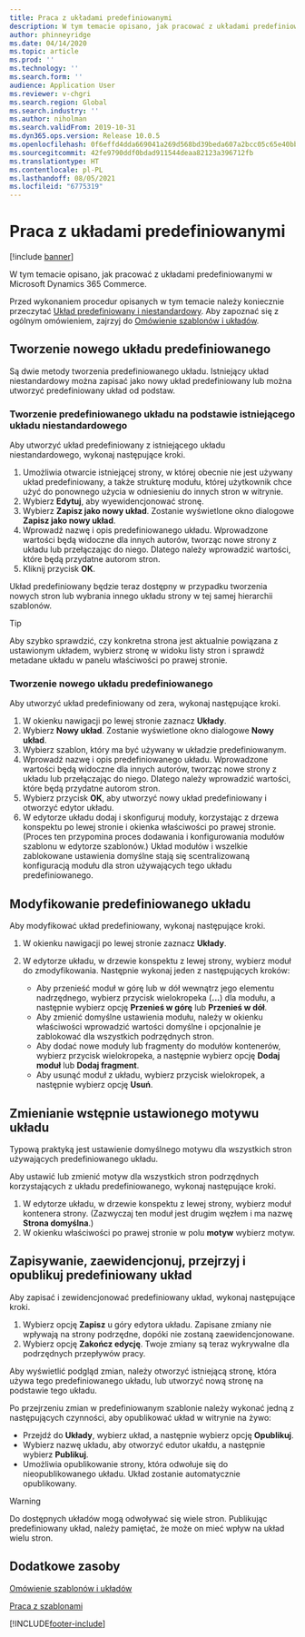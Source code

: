 ```yaml
---
title: Praca z układami predefiniowanymi
description: W tym temacie opisano, jak pracować z układami predefiniowanymi w Microsoft Dynamics 365 Commerce.
author: phinneyridge
ms.date: 04/14/2020
ms.topic: article
ms.prod: ''
ms.technology: ''
ms.search.form: ''
audience: Application User
ms.reviewer: v-chgri
ms.search.region: Global
ms.search.industry: ''
ms.author: niholman
ms.search.validFrom: 2019-10-31
ms.dyn365.ops.version: Release 10.0.5
ms.openlocfilehash: 0f6effd4dda669041a269d568bd39beda607a2bcc05c65e40bb76c6f1d02cd5e
ms.sourcegitcommit: 42fe9790ddf0bdad911544deaa82123a396712fb
ms.translationtype: HT
ms.contentlocale: pl-PL
ms.lasthandoff: 08/05/2021
ms.locfileid: "6775319"
---
```

# <a name="work-with-preset-layouts"></a>Praca z układami predefiniowanymi

[!include [banner](includes/banner.md)]

W tym temacie opisano, jak pracować z układami predefiniowanymi w Microsoft Dynamics 365 Commerce.

Przed wykonaniem procedur opisanych w tym temacie należy koniecznie przeczytać [Układ predefiniowany i niestandardowy](templates-layouts-overview.md#preset-and-custom-layouts). Aby zapoznać się z ogólnym omówieniem, zajrzyj do [Omówienie szablonów i układów](templates-layouts-overview.md).

## <a name="create-a-new-preset-layout"></a>Tworzenie nowego układu predefiniowanego

Są dwie metody tworzenia predefiniowanego układu. Istniejący układ niestandardowy można zapisać jako nowy układ predefiniowany lub można utworzyć predefiniowany układ od podstaw.

### <a name="create-a-preset-layout-from-an-existing-custom-layout"></a>Tworzenie predefiniowanego układu na podstawie istniejącego układu niestandardowego

Aby utworzyć układ predefiniowany z istniejącego układu niestandardowego, wykonaj następujące kroki.

1. Umożliwia otwarcie istniejącej strony, w której obecnie nie jest używany układ predefiniowany, a także strukturę modułu, której użytkownik chce użyć do ponownego użycia w odniesieniu do innych stron w witrynie.
1. Wybierz **Edytuj**, aby wyewidencjonować stronę.
1. Wybierz **Zapisz jako nowy układ**. Zostanie wyświetlone okno dialogowe **Zapisz jako nowy układ**.
1. Wprowadź nazwę i opis predefiniowanego układu. Wprowadzone wartości będą widoczne dla innych autorów, tworząc nowe strony z układu lub przełączając do niego. Dlatego należy wprowadzić wartości, które będą przydatne autorom stron.
1. Kliknij przycisk **OK**.

Układ predefiniowany będzie teraz dostępny w przypadku tworzenia nowych stron lub wybrania innego układu strony w tej samej hierarchii szablonów.

> [!TIP]
> Aby szybko sprawdzić, czy konkretna strona jest aktualnie powiązana z ustawionym układem, wybierz stronę w widoku listy stron i sprawdź metadane układu w panelu właściwości po prawej stronie.

### <a name="create-a-new-preset-layout"></a>Tworzenie nowego układu predefiniowanego

Aby utworzyć układ predefiniowany od zera, wykonaj następujące kroki.

1. W okienku nawigacji po lewej stronie zaznacz **Układy**.
1. Wybierz **Nowy układ**. Zostanie wyświetlone okno dialogowe **Nowy układ**.
1. Wybierz szablon, który ma być używany w układzie predefiniowanym.
1. Wprowadź nazwę i opis predefiniowanego układu. Wprowadzone wartości będą widoczne dla innych autorów, tworząc nowe strony z układu lub przełączając do niego. Dlatego należy wprowadzić wartości, które będą przydatne autorom stron.
1. Wybierz przycisk **OK**, aby utworzyć nowy układ predefiniowany i otworzyć edytor układu.
1. W edytorze układu dodaj i skonfiguruj moduły, korzystając z drzewa konspektu po lewej stronie i okienka właściwości po prawej stronie. (Proces ten przypomina proces dodawania i konfigurowania modułów szablonu w edytorze szablonów.) Układ modułów i wszelkie zablokowane ustawienia domyślne stają się scentralizowaną konfiguracją modułu dla stron używających tego układu predefiniowanego.

## <a name="modify-a-preset-layout"></a>Modyfikowanie predefiniowanego układu

Aby modyfikować układ predefiniowany, wykonaj następujące kroki.

1. W okienku nawigacji po lewej stronie zaznacz **Układy**.
1. W edytorze układu, w drzewie konspektu z lewej strony, wybierz moduł do zmodyfikowania. Następnie wykonaj jeden z następujących kroków:

    - Aby przenieść moduł w górę lub w dół wewnątrz jego elementu nadrzędnego, wybierz przycisk wielokropeka (**...**) dla modułu, a następnie wybierz opcję **Przenieś w górę** lub **Przenieś w dół**.
    - Aby zmienić domyślne ustawienia modułu, należy w okienku właściwości wprowadzić wartości domyślne i opcjonalnie je zablokować dla wszystkich podrzędnych stron.
    - Aby dodać nowe moduły lub fragmenty do modułów kontenerów, wybierz przycisk wielokropeka, a następnie wybierz opcję **Dodaj moduł** lub **Dodaj fragment**.
    - Aby usunąć moduł z układu, wybierz przycisk wielokropek, a następnie wybierz opcję **Usuń**.

## <a name="change-a-preset-layout-theme"></a>Zmienianie wstępnie ustawionego motywu układu

Typową praktyką jest ustawienie domyślnego motywu dla wszystkich stron używających predefiniowanego układu.

Aby ustawić lub zmienić motyw dla wszystkich stron podrzędnych korzystających z układu predefiniowanego, wykonaj następujące kroki.

1. W edytorze układu, w drzewie konspektu z lewej strony, wybierz moduł kontenera strony. (Zazwyczaj ten moduł jest drugim węzłem i ma nazwę **Strona domyślna**.)
1. W okienku właściwości po prawej stronie w polu **motyw** wybierz motyw.

## <a name="save-check-in-preview-and-publish-a-preset-layout"></a>Zapisywanie, zaewidencjonuj, przejrzyj i opublikuj predefiniowany układ

Aby zapisać i zewidencjonować predefiniowany układ, wykonaj następujące kroki.

1. Wybierz opcję **Zapisz** u góry edytora układu. Zapisane zmiany nie wpływają na strony podrzędne, dopóki nie zostaną zaewidencjonowane.
1. Wybierz opcję **Zakończ edycję**. Twoje zmiany są teraz wykrywalne dla podrzędnych przepływów pracy.

Aby wyświetlić podgląd zmian, należy otworzyć istniejącą stronę, która używa tego predefiniowanego układu, lub utworzyć nową stronę na podstawie tego układu.

Po przejrzeniu zmian w predefiniowanym szablonie należy wykonać jedną z następujących czynności, aby opublikować układ w witrynie na żywo:

* Przejdź do **Układy**, wybierz układ, a następnie wybierz opcję **Opublikuj**.
* Wybierz nazwę układu, aby otworzyć edutor ukałdu, a następnie wybierz **Publikuj**.
* Umożliwia opublikowanie strony, która odwołuje się do nieopublikowanego układu. Układ zostanie automatycznie opublikowany.

> [!WARNING]
> Do dostępnych układów mogą odwoływać się wiele stron. Publikując predefiniowany układ, należy pamiętać, że może on mieć wpływ na układ wielu stron.

## <a name="additional-resources"></a>Dodatkowe zasoby

[Omówienie szablonów i układów](templates-layouts-overview.md)

[Praca z szablonami](work-with-templates.md)


[!INCLUDE[footer-include](../includes/footer-banner.md)]
